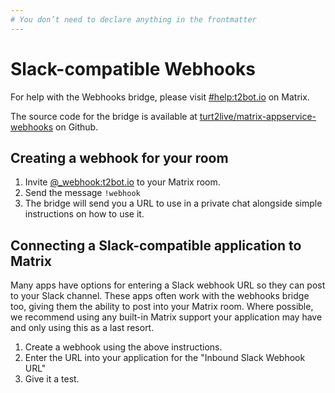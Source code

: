 ```yaml
---
# You don’t need to declare anything in the frontmatter
---
```


# Slack-compatible Webhooks

For help with the Webhooks bridge, please visit [#help:t2bot.io](https://matrix.to/#/#help:t2bot.io)
on Matrix.

The source code for the bridge is available at [turt2live/matrix-appservice-webhooks](https://github.com/turt2live/matrix-appservice-webhooks)
on Github.


## Creating a webhook for your room

1. Invite [@_webhook:t2bot.io](https://matrix.to/#/@_webhook:t2bot.io) to your Matrix room.
2. Send the message `!webhook`
3. The bridge will send you a URL to use in a private chat alongside simple instructions on how to use it.


## Connecting a Slack-compatible application to Matrix

Many apps have options for entering a Slack webhook URL so they can post to your Slack channel. These
apps often work with the webhooks bridge too, giving them the ability to post into your Matrix room.
Where possible, we recommend using any built-in Matrix support your application may have and only using
this as a last resort.

1. Create a webhook using the above instructions.
2. Enter the URL into your application for the "Inbound Slack Webhook URL"
3. Give it a test.
